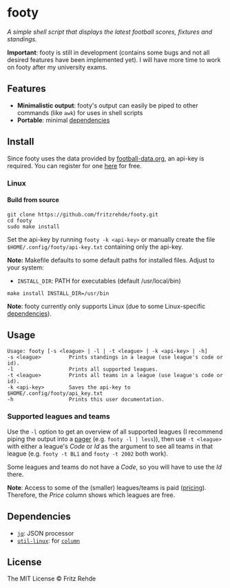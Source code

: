 # footy

<i>A simple shell script that displays the latest football scores, fixtures and standings.</i>

**Important**:
footy is still in development (contains some bugs and not all desired features have been implemented yet).
I will have more time to work on footy after my university exams.

## Features

- **Minimalistic output**: footy's output can easily be piped to other commands (like `awk`) for uses in shell scripts
- **Portable**: minimal [dependencies](#dependencies)

## Install

Since footy uses the data provided by [football-data.org](https://www.football-data.org/), an api-key is required.
You can register for one [here](https://www.football-data.org/client/register) for free.

### Linux

#### Build from source
```shell
git clone https://github.com/fritzrehde/footy.git
cd footy
sudo make install
```
Set the api-key by running `footy -k <api-key>` or manually create the file `$HOME/.config/footy/api-key.txt` containing only the api-key.  

**Note:** Makefile defaults to some default paths for installed files. Adjust to your system:

- `INSTALL_DIR`: PATH for executables (default /usr/local/bin)

```shell
make install INSTALL_DIR=/usr/bin
```
**Note**: footy currently only supports Linux (due to some Linux-specific [dependencies](#dependencies)).

## Usage
```text
Usage: footy [-s <league> | -l | -t <league> | -k <api-key> | -h]
-s <league>         Prints standings in a league (use league's code or id).
-l                  Prints all supported leagues.
-t <league>         Prints all teams in a league (use league's code or id).
-k <api-key>        Saves the api-key to $HOME/.config/footy/api_key.txt
-h                  Prints this user documentation.
```
<!-- Read about all the possible commands in the [USAGE](.USAGE.md) file. -->

### Supported leagues and teams
Use the `-l` option to get an overview of all supported leagues (I recommend piping the output into a [pager](https://man7.org/linux/man-pages/man1/less.1.html) (e.g. `footy -l | less`)), then use `-t <league>` with either a league's *Code* or *Id* as the argument to see all teams in that league (e.g. `footy -t BL1` and `footy -t 2002` both work).

Some leagues and teams do not have a *Code*, so you will have to use the *Id* there.

**Note**: Access to some of the (smaller) leagues/teams is paid ([pricing](https://www.football-data.org/coverage)). Therefore, the *Price* column shows which leagues are free.

## Dependencies

- [`jq`](https://stedolan.github.io/jq/): JSON processor  
- [`util-linux`](https://github.com/util-linux/util-linux): for [`column`](https://man7.org/linux/man-pages/man1/column.1.html)

## License

The MIT License © Fritz Rehde
